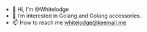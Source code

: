- 👋 Hi, I’m @Whitelodge
- 👀 I’m interested in Golang and Golang accessories.
- 📫 How to reach me whitelodge@keemail.me

<!---
Whitelodge/Whitelodge is a ✨ special ✨ repository because its `README.md` (this file) appears on your GitHub profile.
You can click the Preview link to take a look at your changes.
--->
